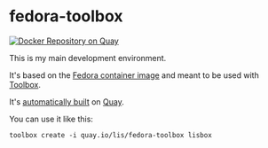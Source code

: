 # fedora-toolbox

[![Docker Repository on Quay](https://quay.io/repository/lis/fedora-toolbox/status "Docker Repository on Quay")](https://quay.io/repository/lis/fedora-toolbox)

This is my main development environment.

It's based on the [Fedora container image](https://registry.fedoraproject.org/repo/fedora/tags/) and meant to be used with [Toolbox](https://github.com/containers/toolbox).

It's [automatically built](https://quay.io/repository/lis/fedora-toolbox) on [Quay](https://quay.io).

You can use it like this:

```
toolbox create -i quay.io/lis/fedora-toolbox lisbox
```
